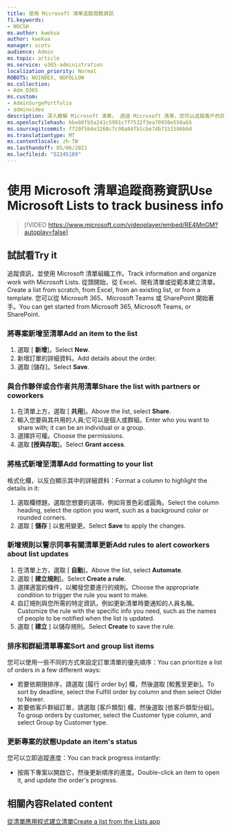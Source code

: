 ```yaml
---
title: 使用 Microsoft 清單追蹤商務資訊
f1.keywords:
- NOCSH
ms.author: kwekua
author: kwekua
manager: scotv
audience: Admin
ms.topic: article
ms.service: o365-administration
localization_priority: Normal
ROBOTS: NOINDEX, NOFOLLOW
ms.collection:
- Adm_O365
ms.custom:
- AdminSurgePortfolio
- adminvideo
description: 深入瞭解 Microsoft 清單。 透過 Microsoft 清單，您可以追蹤客戶的詳細資料，如客戶類型、訂單履行和訂單進度。
ms.openlocfilehash: bbe88fb5a241c5991c7f7532f3ea70930e550ab5
ms.sourcegitcommit: ff20f5b4e3268c7c98a84fb1cbe7db7151596b6d
ms.translationtype: MT
ms.contentlocale: zh-TW
ms.lasthandoff: 05/06/2021
ms.locfileid: "52245189"
---
```

# <a name="use-microsoft-lists-to-track-business-info"></a><span data-ttu-id="9883a-104">使用 Microsoft 清單追蹤商務資訊</span><span class="sxs-lookup"><span data-stu-id="9883a-104">Use Microsoft Lists to track business info</span></span>

> [!VIDEO https://www.microsoft.com/videoplayer/embed/RE4MnGM?autoplay=false]

## <a name="try-it"></a><span data-ttu-id="9883a-105">試試看</span><span class="sxs-lookup"><span data-stu-id="9883a-105">Try it</span></span>

<span data-ttu-id="9883a-106">追蹤資訊，並使用 Microsoft 清單組織工作。</span><span class="sxs-lookup"><span data-stu-id="9883a-106">Track information and organize work with Microsoft Lists.</span></span> <span data-ttu-id="9883a-107">從頭開始，從 Excel、現有清單或從範本建立清單。</span><span class="sxs-lookup"><span data-stu-id="9883a-107">Create a list from scratch, from Excel, from an existing list, or from a template.</span></span> <span data-ttu-id="9883a-108">您可以從 Microsoft 365、Microsoft Teams 或 SharePoint 開始著手。</span><span class="sxs-lookup"><span data-stu-id="9883a-108">You can get started from Microsoft 365, Microsoft Teams, or SharePoint.</span></span>

### <a name="add-an-item-to-the-list"></a><span data-ttu-id="9883a-109">將專案新增至清單</span><span class="sxs-lookup"><span data-stu-id="9883a-109">Add an item to the list</span></span>

1. <span data-ttu-id="9883a-110">選取 [ **新增**]。</span><span class="sxs-lookup"><span data-stu-id="9883a-110">Select **New**.</span></span>
1. <span data-ttu-id="9883a-111">新增訂單的詳細資料。</span><span class="sxs-lookup"><span data-stu-id="9883a-111">Add details about the order.</span></span>
1. <span data-ttu-id="9883a-112">選取 [儲存]。</span><span class="sxs-lookup"><span data-stu-id="9883a-112">Select **Save**.</span></span>

### <a name="share-the-list-with-partners-or-coworkers"></a><span data-ttu-id="9883a-113">與合作夥伴或合作者共用清單</span><span class="sxs-lookup"><span data-stu-id="9883a-113">Share the list with partners or coworkers</span></span>

1. <span data-ttu-id="9883a-114">在清單上方，選取 [ **共用**]。</span><span class="sxs-lookup"><span data-stu-id="9883a-114">Above the list, select **Share**.</span></span>
1. <span data-ttu-id="9883a-115">輸入您要與其共用的人員;它可以是個人或群組。</span><span class="sxs-lookup"><span data-stu-id="9883a-115">Enter who you want to share with; it can be an individual or a group.</span></span>
1. <span data-ttu-id="9883a-116">選擇許可權。</span><span class="sxs-lookup"><span data-stu-id="9883a-116">Choose the permissions.</span></span>
1. <span data-ttu-id="9883a-117">選取 **[授與存取**]。</span><span class="sxs-lookup"><span data-stu-id="9883a-117">Select **Grant access**.</span></span>

### <a name="add-formatting-to-your-list"></a><span data-ttu-id="9883a-118">將格式新增至清單</span><span class="sxs-lookup"><span data-stu-id="9883a-118">Add formatting to your list</span></span>

<span data-ttu-id="9883a-119">格式化欄，以反白顯示其中的詳細資料：</span><span class="sxs-lookup"><span data-stu-id="9883a-119">Format a column to highlight the details in it:</span></span>

1. <span data-ttu-id="9883a-120">選取欄標題，選取您想要的選項，例如背景色彩或圓角。</span><span class="sxs-lookup"><span data-stu-id="9883a-120">Select the column heading, select the option you want, such as a background color or rounded corners.</span></span>
1. <span data-ttu-id="9883a-121">選取 [ **儲存** ] 以套用變更。</span><span class="sxs-lookup"><span data-stu-id="9883a-121">Select **Save** to apply the changes.</span></span>

### <a name="add-rules-to-alert-coworkers-about-list-updates"></a><span data-ttu-id="9883a-122">新增規則以警示同事有關清單更新</span><span class="sxs-lookup"><span data-stu-id="9883a-122">Add rules to alert coworkers about list updates</span></span>

1. <span data-ttu-id="9883a-123">在清單上方，選取 [ **自動**]。</span><span class="sxs-lookup"><span data-stu-id="9883a-123">Above the list, select **Automate**.</span></span>
1. <span data-ttu-id="9883a-124">選取 [ **建立規則**]。</span><span class="sxs-lookup"><span data-stu-id="9883a-124">Select **Create a rule**.</span></span>
1. <span data-ttu-id="9883a-125">選擇適當的條件，以觸發您要進行的規則。</span><span class="sxs-lookup"><span data-stu-id="9883a-125">Choose the appropriate condition to trigger the rule you want to make.</span></span>
1. <span data-ttu-id="9883a-126">自訂規則與您所需的特定資訊，例如更新清單時要通知的人員名稱。</span><span class="sxs-lookup"><span data-stu-id="9883a-126">Customize the rule with the specific info you need, such as the names of people to be notified when the list is updated.</span></span>
1. <span data-ttu-id="9883a-127">選取 [ **建立** ] 以儲存規則。</span><span class="sxs-lookup"><span data-stu-id="9883a-127">Select **Create** to save the rule.</span></span>

### <a name="sort-and-group-list-items"></a><span data-ttu-id="9883a-128">排序和群組清單專案</span><span class="sxs-lookup"><span data-stu-id="9883a-128">Sort and group list items</span></span>

<span data-ttu-id="9883a-129">您可以使用一些不同的方式來設定訂單清單的優先順序：</span><span class="sxs-lookup"><span data-stu-id="9883a-129">You can prioritize a list of orders in a few different ways:</span></span>

- <span data-ttu-id="9883a-130">若要依期限排序，請選取 [履行 order by] 欄，然後選取 [較舊至更新]。</span><span class="sxs-lookup"><span data-stu-id="9883a-130">To sort by deadline, select the Fulfill order by column and then select Older to Newer.</span></span>
- <span data-ttu-id="9883a-131">若要依客戶群組訂單，請選取 [客戶類型] 欄，然後選取 [依客戶類型分組]。</span><span class="sxs-lookup"><span data-stu-id="9883a-131">To group orders by customer, select the Customer type column, and select Group by Customer type.</span></span>

### <a name="update-an-items-status"></a><span data-ttu-id="9883a-132">更新專案的狀態</span><span class="sxs-lookup"><span data-stu-id="9883a-132">Update an item's status</span></span>

<span data-ttu-id="9883a-133">您可以立即追蹤進度：</span><span class="sxs-lookup"><span data-stu-id="9883a-133">You can track progress instantly:</span></span>

- <span data-ttu-id="9883a-134">按兩下專案以開啟它，然後更新順序的進度。</span><span class="sxs-lookup"><span data-stu-id="9883a-134">Double-click an item to open it, and update the order's progress.</span></span>

## <a name="related-content"></a><span data-ttu-id="9883a-135">相關內容</span><span class="sxs-lookup"><span data-stu-id="9883a-135">Related content</span></span>

[<span data-ttu-id="9883a-136">從清單應用程式建立清單</span><span class="sxs-lookup"><span data-stu-id="9883a-136">Create a list from the Lists app</span></span>](https://support.microsoft.com/office/create-a-list-from-the-lists-app-b5e0b7f8-136f-425f-a108-699586f8e8bd)
